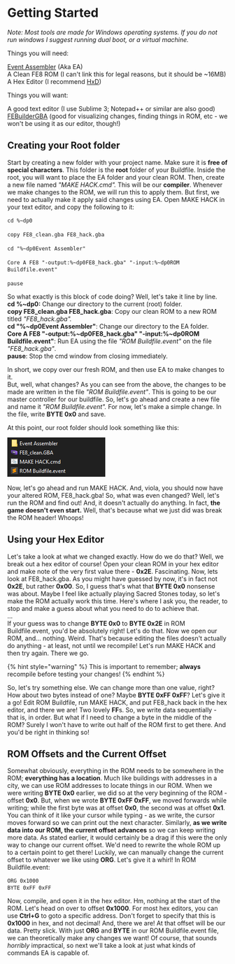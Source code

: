 # Getting Started

_Note: Most tools are made for Windows operating systems. If you do not run windows I suggest running dual boot, or a virtual machine._

Things you will need:

[Event Assembler](https://feuniverse.us/t/event-assembler/1749) (Aka EA)\
A Clean FE8 ROM (I can't link this for legal reasons, but it should be \~16MB)\
A Hex Editor (I recommend [HxD](https://mh-nexus.de/en/hxd/))

Things you will want:

A good text editor (I use Sublime 3; Notepad++ or similar are also good)\
[FEBuilderGBA](https://feuniverse.us/t/fe-builder-gba-if-you-have-any-questions-attach-report7z/2845) (good for visualizing changes, finding things in ROM, etc - we won't be using it as our editor, though!)

## Creating your Root folder

Start by creating a new folder with your project name. Make sure it is **free of special characters**. This folder is the **root** folder of your Buildfile. Inside the root, you will want to place the EA folder and your clean ROM. Then, create a new file named _"MAKE HACK.cmd"._ This will be our **compiler**. Whenever we make changes to the ROM, we will run this to apply them. But first, we need to actually make it apply said changes using EA. Open MAKE HACK in your text editor, and copy the following to it:

```
cd %~dp0

copy FE8_clean.gba FE8_hack.gba

cd "%~dp0Event Assembler"

Core A FE8 "-output:%~dp0FE8_hack.gba" "-input:%~dp0ROM Buildfile.event"

pause
```

So what exactly is this block of code doing? Well, let's take it line by line.\
**cd %\~dp0:** Change our directory to the current (root) folder.\
**copy FE8\_clean.gba FE8\_hack.gba**: Copy our clean ROM to a new ROM titled _"FE8\_hack.gba"._\
**cd "%\~dp0Event Assembler"**: Change our directory to the EA folder.\
**Core A FE8 "-output:%\~dp0FE8\_hack.gba" "-input:%\~dp0ROM Buildfile.event"**: Run EA using the file _"ROM Buildfile.event"_ on the file _"FE8\_hack.gba"_.\
**pause**: Stop the cmd window from closing immediately.

In short, we copy over our fresh ROM, and then use EA to make changes to it.\
But, well, what changes? As you can see from the above, the changes to be made are written in the file _"ROM Buildfile.event"_. This is going to be our master controller for our buildfile. So, let's go ahead and create a new file and name it _"ROM Buildfile.event"._ For now, let's make a simple change. In the file, write **BYTE 0x0** and save.

At this point, our root folder should look something like this:

![](<../.gitbook/assets/root (1).png>)

Now, let's go ahead and run MAKE HACK. And, viola, you should now have your altered ROM, FE8\_hack.gba! So, what was even changed? Well, let's run the ROM and find out! And, it doesn't actually do anything. In fact, **the game doesn't even start.** Well, that's because what we just did was break the ROM header! Whoops!

## Using your Hex Editor

Let's take a look at what we changed exactly. How do we do that? Well, we break out a hex editor of course! Open your clean ROM in your hex editor and make note of the very first value there - **0x2E**. Fascinating. Now, lets look at FE8\_hack.gba. As you might have guessed by now, it's in fact not **0x2E**, but rather **0x00**. So, I guess that's what that **BYTE 0x0** nonsense was about. Maybe I feel like actually playing Sacred Stones today, so let's make the ROM actually work this time. Here's where I ask you, the reader, to stop and make a guess about what you need to do to achieve that.\
...\
If your guess was to change **BYTE 0x0** to **BYTE 0x2E** in ROM Buildfile.event, you'd be absolutely right! Let's do that. Now we open our ROM, and... nothing. Weird. That's because editing the files doesn't actually do anything - at least, not until we recompile! Let's run MAKE HACK and then try again. There we go.

{% hint style="warning" %}
This is important to remember; **always** recompile before testing your changes!
{% endhint %}

So, let's try something else. We can change more than one value, right? How about two bytes instead of one? Maybe **BYTE 0xFF 0xFF**? Let's give it a go! Edit ROM Buildfile, run MAKE HACK, and put FE8\_hack back in the hex editor, and there we are! Two lovely **FF**s. So, we write data sequentially - that is, in order. But what if I need to change a byte in the middle of the ROM? Surely I won't have to write out half of the ROM first to get there. And you'd be right in thinking so!

## ROM Offsets and the Current Offset

Somewhat obviously, everything in the ROM needs to be somewhere in the ROM; **everything has a location**. Much like buildings with addresses in a city, we can use ROM addresses to locate things in our ROM. When we were writing **BYTE 0x0** earlier, we did so at the very beginning of the ROM - offset **0x0**. But, when we wrote **BYTE 0xFF 0xFF**, we moved forwards while writing; while the first byte was at offset **0x0**, the second was at offset **0x1**. You can think of it like your cursor while typing - as we write, the cursor moves forward so we can print out the next character. Similarly, **as we write data into our ROM, the current offset advances** so we can keep writing more data. As stated earlier, it would certainly be a drag if this were the only way to change our current offset. We'd need to rewrite the whole ROM up to a certain point to get there! Luckily, we can manually change the current offset to whatever we like using **ORG**. Let's give it a whirl! In ROM Buildfile.event:

```
ORG 0x1000
BYTE 0xFF 0xFF
```

Now, compile, and open it in the hex editor. Hm, nothing at the start of the ROM. Let's head on over to offset **0x1000**. For most hex editors, you can use **Ctrl+G** to goto a specific address. Don't forget to specify that this is **0x1000** in hex, and not decimal! And, there we are! At that offset will be our data. Pretty slick. With just **ORG** and **BYTE** in our ROM Buildfile.event file, we can theoretically make any changes we want! Of course, that sounds _horribly_ impractical, so next we'll take a look at just what kinds of commands EA is capable of.
